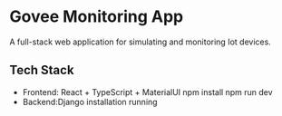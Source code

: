 # Govee Monitoring App

A full-stack web application for simulating and monitoring Iot devices.

## Tech Stack

- Frontend: React + TypeScript + MaterialUI
npm install
npm run dev
- Backend:Django 
installation
running
